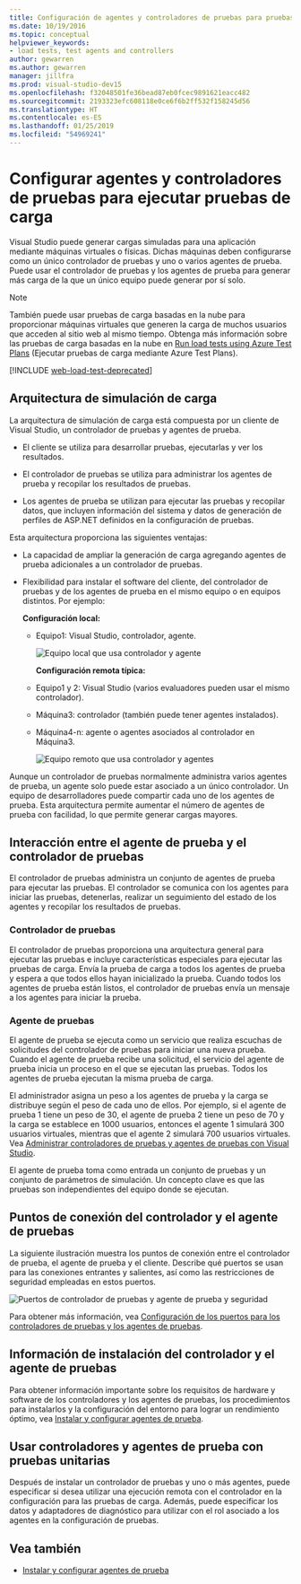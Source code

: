 ```yaml
---
title: Configuración de agentes y controladores de pruebas para pruebas de carga
ms.date: 10/19/2016
ms.topic: conceptual
helpviewer_keywords:
- load tests, test agents and controllers
author: gewarren
ms.author: gewarren
manager: jillfra
ms.prod: visual-studio-dev15
ms.openlocfilehash: f32048501fe36bead87eb0fcec9891621eacc482
ms.sourcegitcommit: 2193323efc608118e0ce6f6b2ff532f158245d56
ms.translationtype: HT
ms.contentlocale: es-ES
ms.lasthandoff: 01/25/2019
ms.locfileid: "54969241"
---
```

# <a name="configure-test-agents-and-test-controllers-for-running-load-tests"></a>Configurar agentes y controladores de pruebas para ejecutar pruebas de carga

Visual Studio puede generar cargas simuladas para una aplicación mediante máquinas virtuales o físicas. Dichas máquinas deben configurarse como un único controlador de pruebas y uno o varios agentes de prueba. Puede usar el controlador de pruebas y los agentes de prueba para generar más carga de la que un único equipo puede generar por sí solo.

> [!NOTE]
> También puede usar pruebas de carga basadas en la nube para proporcionar máquinas virtuales que generen la carga de muchos usuarios que acceden al sitio web al mismo tiempo. Obtenga más información sobre las pruebas de carga basadas en la nube en [Run load tests using Azure Test Plans](/azure/devops/test/load-test/get-started-simple-cloud-load-test?view=vsts) (Ejecutar pruebas de carga mediante Azure Test Plans).

[!INCLUDE [web-load-test-deprecated](includes/web-load-test-deprecated.md)]

## <a name="load-simulation-architecture"></a>Arquitectura de simulación de carga

La arquitectura de simulación de carga está compuesta por un cliente de Visual Studio, un controlador de pruebas y agentes de prueba.

-   El cliente se utiliza para desarrollar pruebas, ejecutarlas y ver los resultados.

-   El controlador de pruebas se utiliza para administrar los agentes de prueba y recopilar los resultados de pruebas.

-   Los agentes de prueba se utilizan para ejecutar las pruebas y recopilar datos, que incluyen información del sistema y datos de generación de perfiles de ASP.NET definidos en la configuración de pruebas.

Esta arquitectura proporciona las siguientes ventajas:

- La capacidad de ampliar la generación de carga agregando agentes de prueba adicionales a un controlador de pruebas.

- Flexibilidad para instalar el software del cliente, del controlador de pruebas y de los agentes de prueba en el mismo equipo o en equipos distintos. Por ejemplo:

   **Configuración local:**

  - Equipo1: Visual Studio, controlador, agente.

    ![Equipo local que usa controlador y agente](./media/load-test-configa.png)

    **Configuración remota típica:**

  - Equipo1 y 2: Visual Studio (varios evaluadores pueden usar el mismo controlador).

  - Máquina3: controlador (también puede tener agentes instalados).

  - Máquina4-n: agente o agentes asociados al controlador en Máquina3.

    ![Equipo remoto que usa controlador y agentes](./media/load-test-configb.png)

Aunque un controlador de pruebas normalmente administra varios agentes de prueba, un agente solo puede estar asociado a un único controlador. Un equipo de desarrolladores puede compartir cada uno de los agentes de prueba. Esta arquitectura permite aumentar el número de agentes de prueba con facilidad, lo que permite generar cargas mayores.

## <a name="test-agent-and-test-controller-interaction"></a>Interacción entre el agente de prueba y el controlador de pruebas

El controlador de pruebas administra un conjunto de agentes de prueba para ejecutar las pruebas. El controlador se comunica con los agentes para iniciar las pruebas, detenerlas, realizar un seguimiento del estado de los agentes y recopilar los resultados de pruebas.

### <a name="test-controller"></a>Controlador de pruebas

El controlador de pruebas proporciona una arquitectura general para ejecutar las pruebas e incluye características especiales para ejecutar las pruebas de carga. Envía la prueba de carga a todos los agentes de prueba y espera a que todos ellos hayan inicializado la prueba. Cuando todos los agentes de prueba están listos, el controlador de pruebas envía un mensaje a los agentes para iniciar la prueba.

### <a name="test-agent"></a>Agente de pruebas

El agente de prueba se ejecuta como un servicio que realiza escuchas de solicitudes del controlador de pruebas para iniciar una nueva prueba. Cuando el agente de prueba recibe una solicitud, el servicio del agente de prueba inicia un proceso en el que se ejecutan las pruebas. Todos los agentes de prueba ejecutan la misma prueba de carga.

 El administrador asigna un peso a los agentes de prueba y la carga se distribuye según el peso de cada uno de ellos. Por ejemplo, si el agente de prueba 1 tiene un peso de 30, el agente de prueba 2 tiene un peso de 70 y la carga se establece en 1000 usuarios, entonces el agente 1 simulará 300 usuarios virtuales, mientras que el agente 2 simulará 700 usuarios virtuales. Vea [Administrar controladores de pruebas y agentes de pruebas con Visual Studio](../test/manage-test-controllers-and-test-agents.md).

 El agente de prueba toma como entrada un conjunto de pruebas y un conjunto de parámetros de simulación. Un concepto clave es que las pruebas son independientes del equipo donde se ejecutan.

## <a name="test-controller-and-test-agent-connection-points"></a>Puntos de conexión del controlador y el agente de pruebas

La siguiente ilustración muestra los puntos de conexión entre el controlador de prueba, el agente de prueba y el cliente. Describe qué puertos se usan para las conexiones entrantes y salientes, así como las restricciones de seguridad empleadas en estos puertos.

 ![Puertos de controlador de pruebas y agente de prueba y seguridad](./media/test-controller-agent-firewall.png)

 Para obtener más información, vea [Configuración de los puertos para los controladores de pruebas y los agentes de pruebas](../test/configure-ports-for-test-controllers-and-test-agents.md).

## <a name="test-controller-and-agent-installation-information"></a>Información de instalación del controlador y el agente de pruebas

Para obtener información importante sobre los requisitos de hardware y software de los controladores y los agentes de pruebas, los procedimientos para instalarlos y la configuración del entorno para lograr un rendimiento óptimo, vea [Instalar y configurar agentes de prueba](../test/lab-management/install-configure-test-agents.md).

## <a name="use-the-test-controller-and-test-agent-with-unit-tests"></a>Usar controladores y agentes de prueba con pruebas unitarias

Después de instalar un controlador de pruebas y uno o más agentes, puede especificar si desea utilizar una ejecución remota con el controlador en la configuración para las pruebas de carga. Además, puede especificar los datos y adaptadores de diagnóstico para utilizar con el rol asociado a los agentes en la configuración de pruebas.

## <a name="see-also"></a>Vea también

- [Instalar y configurar agentes de prueba](../test/lab-management/install-configure-test-agents.md)
